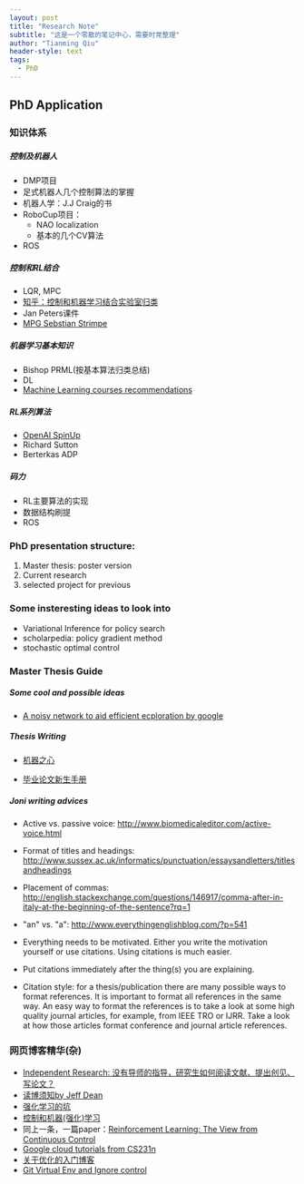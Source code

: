 ```yaml
---
layout: post
title: "Research Note"
subtitle: "这是一个零散的笔记中心，需要时常整理"
author: "Tianming Qiu"
header-style: text
tags:
  - PhD
---
```


## PhD Application
### 知识体系
##### 控制及机器人
- DMP项目
- 足式机器人几个控制算法的掌握
- 机器人学：J.J Craig的书
- RoboCup项目：
  - NAO localization
  - 基本的几个CV算法
- ROS

##### 控制和RL结合
- LQR, MPC
- [知乎：控制和机器学习结合实验室归类](https://www.zhihu.com/question/41529400)
- Jan Peters课件
- [MPG Sebstian Strimpe](https://www.is.mpg.de/person/strimpe)

##### 机器学习基本知识
- Bishop PRML(按基本算法归类总结)
- DL
- [Machine Learning courses recommendations](https://www.jiqizhixin.com/articles/2019-03-07-9)

##### RL系列算法
- [OpenAI SpinUp](https://spinningup.openai.com/en/latest/spinningup/keypapers.html)
- Richard Sutton 
- Berterkas ADP

##### 码力
- RL主要算法的实现
- 数据结构刷提
- ROS



### PhD presentation structure:

1. Master thesis: poster version
2. Current research
3. selected project for previous

### Some insteresting ideas to look into
- Variational Inference for policy search
- scholarpedia: policy gradient method
- stochastic optimal control 

### Master Thesis Guide

##### Some cool and possible ideas
- [A noisy network to aid efficient ecploration by google](https://openreview.net/pdf?id=rywHCPkAW)

##### Thesis Writing
- [机器之心](https://www.jiqizhixin.com/articles/2019-02-04?from=synced&keyword=%E6%AF%95%E4%B8%9A%E8%AE%BA%E6%96%87%E6%97%A0%E4%BB%8E%E4%B8%8B%E6%89%8B%EF%BC%9F%E4%B8%80%E6%96%87%E5%B8%AE%E4%BD%A0%E7%90%86%E6%B8%85%E5%A4%B4%E7%BB%AA)

- [毕业论文新生手册](https://bookdown.org/wshuyi/intro-to-scientific-writings4/writing.html#template-for-bachelor-thesis)

##### Joni writing advices

- Active vs. passive voice: http://www.biomedicaleditor.com/active-voice.html

- Format of titles and headings: http://www.sussex.ac.uk/informatics/punctuation/essaysandletters/titlesandheadings

- Placement of commas: http://english.stackexchange.com/questions/146917/comma-after-in-italy-at-the-beginning-of-the-sentence?rq=1

- "an" vs. "a": http://www.everythingenglishblog.com/?p=541

- Everything needs to be motivated. Either you write the motivation yourself  or use citations. Using citations is much easier.

- Put citations immediately after the thing(s) you are explaining.

- Citation style: for a thesis/publication there are many possible  ways to format references. It is important to format all references  in the same way. An easy way to format the references is to take a  look at some high quality journal articles, for example, from IEEE  TRO or IJRR. Take a look at how those articles format conference and   journal article references.

### 网页博客精华(杂)
- [Independent Research: 没有导师的指导，研究生如何阅读文献、提出创见、写论文？](https://www.zhihu.com/question/23647187)
- [读博须知by Jeff Dean](https://zhuanlan.zhihu.com/p/49812204)
- [强化学习的坑](https://zhuanlan.zhihu.com/p/33936457)
- [控制和机器(强化)学习](https://www.zhihu.com/question/41529400)
- 同上一条，一篇paper：[Reinforcement Learning: The View from Continuous Control](https://arxiv.org/pdf/1806.09460.pdf)
- [Google cloud tutorials from CS231n](http://cs231n.github.io/gce-tutorial/)
- [关于优化的入门博客](https://yiyang186.github.io/categories/%E6%95%B0%E5%AD%A6/)
- [Git Virtual Env and Ignore control](https://www.cnblogs.com/heacool/p/6490640.html)

